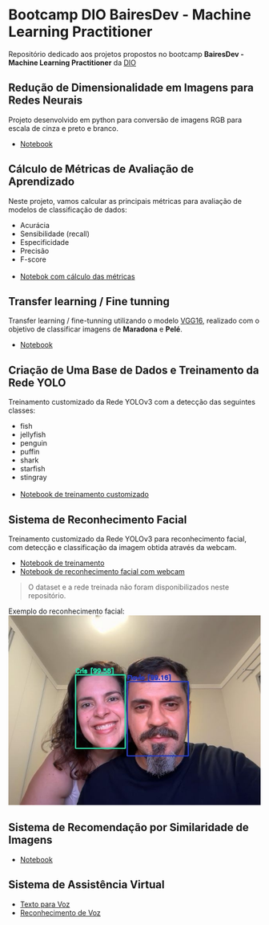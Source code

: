# Bootcamp DIO BairesDev - Machine Learning Practitioner

Repositório dedicado aos projetos propostos no bootcamp **BairesDev - Machine Learning Practitioner** da [DIO](https://web.dio.me)


## Redução de Dimensionalidade em Imagens para Redes Neurais

Projeto desenvolvido em python para conversão de imagens RGB para escala de cinza e preto e branco.

- [Notebook](notebooks/reducao-dimensionalidade.ipynb)

## Cálculo de Métricas de Avaliação de Aprendizado

Neste projeto, vamos calcular as principais métricas para avaliação de modelos de classificação de dados:

- Acurácia
- Sensibilidade (recall)
- Especificidade
- Precisão
- F-score
</br></br>
- [Notebok com cálculo das métricas](notebooks/metricas-avaliacao-aprendizado.ipynb)

## Transfer learning / Fine tunning

Transfer learning / fine-tunning utilizando o modelo [VGG16](https://arxiv.org/pdf/1409.1556.pdf), realizado com o objetivo de classificar imagens de **Maradona** e **Pelé**.

- [Notebook](notebooks/transfer_learning.ipynb)

## Criação de Uma Base de Dados e Treinamento da Rede YOLO

Treinamento customizado da Rede YOLOv3 com a detecção das seguintes classes:
- fish
- jellyfish
- penguin
- puffin
- shark
- starfish
- stingray
</br></br>
- [Notebook de treinamento customizado](darknet/YOLOv3_custom_object_training.ipynb)

## Sistema de Reconhecimento Facial
Treinamento customizado da Rede YOLOv3 para reconhecimento facial, com detecção e classificação da imagem obtida através da webcam.

 - [Notebook de treinamento](darknet_face_detection/YOLOv3_custom_object_training.ipynb)
 - [Notebook de reconhecimento facial com webcam](darknet_face_detection/yolov3_webcam.ipynb)

> O dataset e a rede treinada não foram disponibilizados neste repositório. 

Exemplo do reconhecimento facial:
![Reconhecimento facil e classificação com a Rede YOLOv3](darknet_face_detection/custom_data/images/photo.jpg "Reconhecimento facil e classificação com a Rede YOLOv3")

## Sistema de Recomendação por Similaridade de Imagens

- [Notebook](notebooks/sistema_recomendcao.ipynb)

## Sistema de Assistência Virtual

- [Texto para Voz](notebooks/text_to_speech.ipynb)
- [Reconhecimento de Voz](notebooks/speech_to_text.ipynb)
